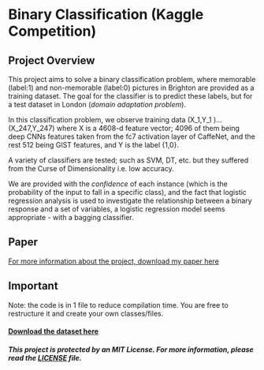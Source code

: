 # Binary Classification (Kaggle Competition)

## Project Overview
This project aims to solve a binary classification problem, where memorable (label:1) and non-memorable (label:0) pictures in Brighton are provided as a training dataset. The goal for the classifier is to predict these labels, but for a test dataset in London (_domain adaptation problem_). <br/>

In this classification problem, we observe training data (X_1,Y_1 )…(X_247,Y_247) where X is a 4608-d feature vector; 4096 of them being deep CNNs features taken from the fc7 activation layer of CaffeNet, and the rest 512 being GIST features, and Y is the label {1,0}. <br/>

A variety of classifiers are tested; such as SVM, DT, etc. but they suffered from the Curse of Dimensionality i.e. low accuracy. <br/>

We are provided with the _confidence_ of each instance (which is the probability of the input to fall in a specific class), and the fact that logistic regression analysis is used to investigate the relationship between a binary response and a set of variables, a logistic regression model seems appropriate - with a bagging classifier.

## Paper
[For more information about the project, download my paper here](https://drive.google.com/file/d/1QA14EAkolyg9100FOOQd4-AWrDJfWU6b/view?usp=sharing)

## Important
Note: the code is in 1 file to reduce compilation time. You are free to restructure it and create your own classes/files.

#### [Download the dataset here](https://www.kaggle.com/t/a127c5f83af644c3b2dca12f6d3cc1f2)

##### This project is protected by an MIT License. For more information, please read the [LICENSE](https://github.com/tala360/facial_landmark_detection/blob/main/LICENSE) file.
